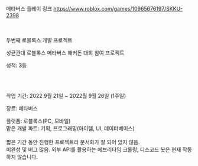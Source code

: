 메타버스 플레이 링크 https://www.roblox.com/games/10965676197/SKKU-2398

<br/><br/>
두번째 로블록스 개발 프로젝트

성균관대 로블록스 메타버스 해커돈 대회 참여 프로젝트

성적: 3등

<br/><br/>

작업 기간: 2022 9월 21일 ~ 2022월 9월 26일 (1주일)

장르: 메타버스

플랫폼: 로블록스(PC, 모바일)<br/>
맡은 개발 파트: 기획, 프로그래밍(아이템, UI, 데이터베이스)
<br/><br/>
짧은 기간 동안 진행한 프로젝트라 문서화가 잘 되어 있지 않음.<br/>
미완성 및 버그 많음. 외부 API를 활용하는 에브리타임 크롤링, 디스코드 봇은 현재 작동하지 않습니다.
